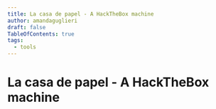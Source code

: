 ```yaml
---
title: La casa de papel - A HackTheBox machine 
author: amandaguglieri
draft: false
TableOfContents: true
tags:
  - tools
---
```



# La casa de papel - A HackTheBox machine 

